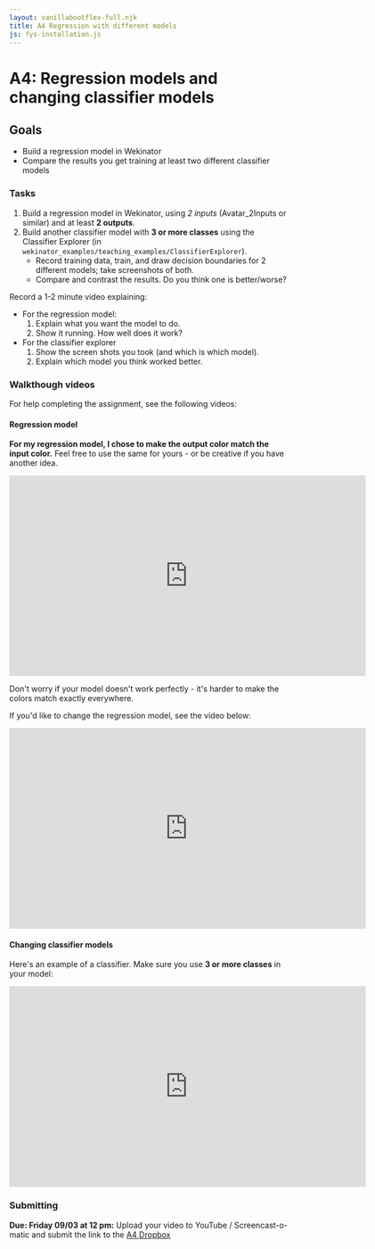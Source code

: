 ```yaml
---
layout: vanillabootflex-full.njk
title: A4 Regression with different models
js: fys-installation.js
---
```


# A4: Regression models and changing classifier models

## Goals

- Build a regression model in Wekinator
- Compare the results you get training at least two different classifier models

### Tasks

1. Build a regression model in Wekinator, using *2 inputs* (Avatar_2Inputs or similar) and at least **2 outputs**.
2. Build another classifier model with **3 or more classes** using the Classifier Explorer (in `wekinator_examples/teaching_examples/ClassifierExplorer`).
    - Record training data, train, and draw decision boundaries for 2 different models; take screenshots of both.
    - Compare and contrast the results. Do you think one is better/worse?

Record a 1-2 minute video explaining:

- For the regression model:
    1. Explain what you want the model to do. 
    2. Show it running. How well does it work?
- For the classifier explorer
    1. Show the screen shots you took (and which is which model).
    2. Explain which model you think worked better.

### Walkthough videos

For help completing the assignment, see the following videos:

<h4> Regression model </h4>

**For my regression model, I chose to make the output color match the input color.** Feel free to use the same for yours - or be creative if you have another idea.

<iframe width="640" height="360" src="https://www.youtube.com/embed/RrUmydE5itg" frameborder="0" allow="accelerometer; autoplay; encrypted-media; gyroscope; picture-in-picture" allowfullscreen></iframe>

Don't worry if your model doesn't work perfectly - it's harder to make the colors match exactly everywhere.

If you'd like to change the regression model, see the video below:

<iframe width="640" height="360" src="https://www.youtube.com/embed/VlNxgDBtYGM" frameborder="0" allow="accelerometer; autoplay; encrypted-media; gyroscope; picture-in-picture" allowfullscreen></iframe>

<h4>Changing classifier models</h4>

Here's an example of a classifier. Make sure you use **3 or more classes** in your model:

<iframe width="640" height="360" src="https://www.youtube.com/embed/PMl-LJ-snyU" frameborder="0" allow="accelerometer; autoplay; encrypted-media; gyroscope; picture-in-picture" allowfullscreen></iframe>

### Submitting

**Due: Friday 09/03 at 12 pm:** Upload your video to YouTube / Screencast-o-matic and submit the link to the [A4 Dropbox](https://d2l.mountunion.edu/d2l/le/content/43087/viewContent/551660/View?ou=43087)
